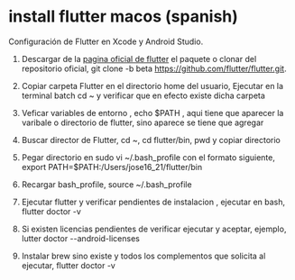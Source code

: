 # install flutter macos (spanish)
Configuración de Flutter en Xcode y Android Studio.

1. Descargar de la [pagina oficial de flutter](https://flutter.io/docs/get-started/install/macos) el paquete o clonar del repositorio oficial, git clone -b beta https://github.com/flutter/flutter.git.

2. Copiar carpeta Flutter en el directorio home del usuario, Ejecutar en la terminal batch cd ~  y verificar que en efecto existe dicha carpeta

3. Veficar variables de entorno , echo $PATH , aqui tiene que aparecer la varibale o directorio de flutter, sino aparece se tiene que agregar

4. Buscar director de Flutter, cd ~, cd flutter/bin, pwd y copiar directorio

5. Pegar directorio en sudo vi ~/.bash_profile con el formato siguiente, export PATH=$PATH:/Users/jose16_21/flutter/bin

6. Recargar bash_profile, source ~/.bash_profile

7. Ejecutar flutter y verificar pendientes de instalacion , ejecutar en bash, flutter doctor -v

8. Si existen licencias pendientes de verificar ejecutar y aceptar, ejemplo, lutter doctor --android-licenses

9. Instalar brew sino existe y todos los complementos que solicita al ejecutar, flutter doctor -v



